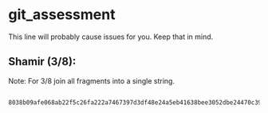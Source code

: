 # git_assessment

This line will probably cause issues for you. Keep that in mind.

## Shamir (3/8):

Note: For 3/8 join all fragments into a single string.

```
    8038b09afe068ab22f5c26fa222a7467397d3df48e24a5eb41638bee3052dbe24470c39118e1a08cfc65a1dc7ecd9ffa336387623ba1dcbbbd8d06a7774980134b96c91cb933a1fe90226b03dc3a8b334e1799ea975caa7217c1f551b223287525ad73d7948e2cdd49555b9996c143ba715b66a6f0373758b8305f5027



```
